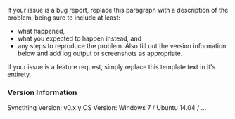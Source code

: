 If your issue is a bug report, replace this paragraph with a description of the problem, being sure to include at least:
 - what happened,
 - what you expected to happen instead, and
 - any steps to reproduce the problem.
Also fill out the version information below and add log output or screenshots as appropriate.

If your issue is a feature request, simply replace this template text in it's entirety.

### Version Information
Syncthing Version: v0.x.y
OS Version: Windows 7 / Ubuntu 14.04 / ...
